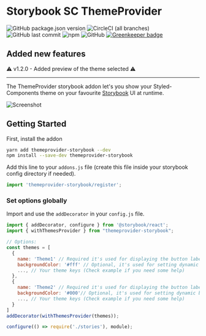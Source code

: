 # Storybook SC ThemeProvider

![GitHub package.json version](https://img.shields.io/github/package-json/v/semoal/themeprovider-storybook.svg)
![CircleCI (all branches)](https://img.shields.io/circleci/project/github/semoal/themeprovider-storybook.svg)
![GitHub last commit](https://img.shields.io/github/last-commit/semoal/themeprovider-storybook.svg)
![npm](https://img.shields.io/npm/dy/themeprovider-storybook.svg)
![GitHub](https://img.shields.io/github/license/semoal/themeprovider-storybook.svg)
[![Greenkeeper badge](https://badges.greenkeeper.io/semoal/themeprovider-storybook.svg)](https://greenkeeper.io/)

## Added new features
⚠️ v1.2.0 - Added preview of the theme selected ⚠️

---

The ThemeProvider storybook addon let's you show your Styled-Components theme on your favourite [Storybook](https://storybook.js.org) UI at runtime.

![Screenshot](https://i.imgur.com/y1Je5xR.gif)

## Getting Started

First, install the addon

```sh
yarn add themeprovider-storybook --dev
npm install --save-dev themeprovider-storybook
```

Add this line to your `addons.js` file (create this file inside your storybook config directory if needed).

```js
import 'themeprovider-storybook/register';
```

### Set options globally

Import and use the `addDecorator` in your `config.js` file.

```js
import { addDecorator, configure } from '@storybook/react';
import { withThemesProvider } from "themeprovider-storybook";

// Options:
const themes = [
  {
    name: 'Theme1' // Required it's used for displaying the button label,
    backgroundColor: '#fff' // Optional, it's used for setting dynamic background color on storybook
    ..., // Your theme keys (Check example if you need some help)
  },
  {
    name: 'Theme2' // Required it's used for displaying the button label,
    backgroundColor: '#000'// Optional, it's used for setting dynamic background color on storybook
    ..., // Your theme keys (Check example if you need some help)
  }
]
addDecorator(withThemesProvider(themes));

configure(() => require('./stories'), module);
```
